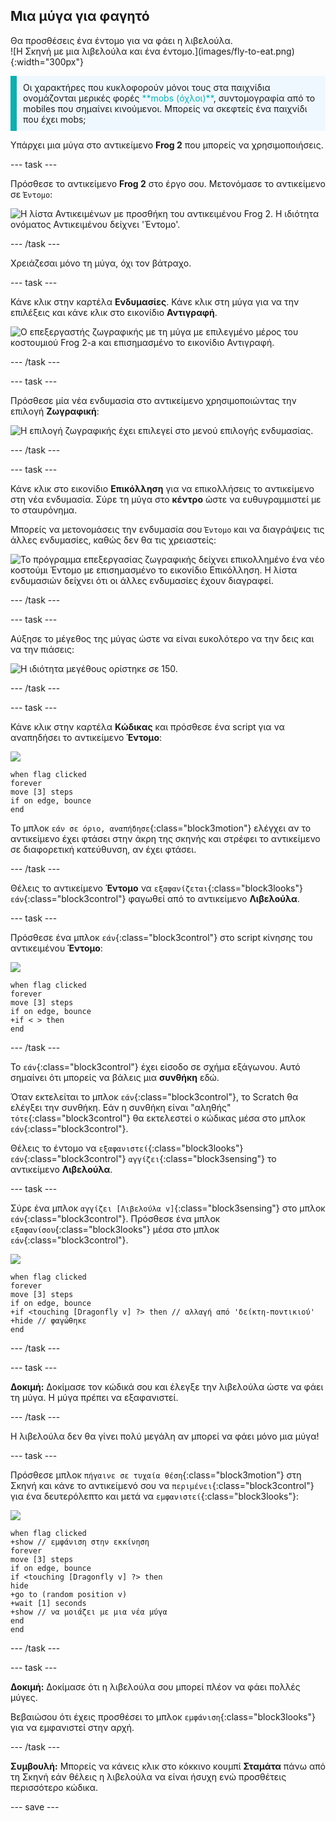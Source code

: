 ## Μια μύγα για φαγητό

<div style="display: flex; flex-wrap: wrap">
<div style="flex-basis: 200px; flex-grow: 1; margin-right: 15px;">
Θα προσθέσεις ένα έντομο για να φάει η λιβελούλα. 
</div>
<div>
![Η Σκηνή με μια λιβελούλα και ένα έντομο.](images/fly-to-eat.png){:width="300px"}
</div>
</div>

<p style="border-left: solid; border-width:10px; border-color: #0faeb0; background-color: aliceblue; padding: 10px;">
Οι χαρακτήρες που κυκλοφορούν μόνοι τους στα παιχνίδια ονομάζονται μερικές φορές <span style="color: #0faeb0">**mobs (όχλοι)**</span>, συντομογραφία από το mobiles που σημαίνει κινούμενοι. Μπορείς να σκεφτείς ένα παιχνίδι που έχει mobs;</p>

Υπάρχει μια μύγα στο αντικείμενο **Frog 2** που μπορείς να χρησιμοποιήσεις.

--- task ---

Πρόσθεσε το αντικείμενο **Frog 2** στο έργο σου. Μετονόμασε το αντικείμενο σε `Έντομο`:

![Η λίστα Αντικειμένων με προσθήκη του αντικειμένου Frog 2. Η ιδιότητα ονόματος Αντικειμένου δείχνει 'Έντομο'.](images/fly-sprite.png)


--- /task ---

Χρειάζεσαι μόνο τη μύγα, όχι τον βάτραχο.

--- task ---

Κάνε κλικ στην καρτέλα **Ενδυμασίες**. Κάνε κλικ στη μύγα για να την επιλέξεις και κάνε κλικ στο εικονίδιο **Αντιγραφή**.

![Ο επεξεργαστής ζωγραφικής με τη μύγα με επιλεγμένο μέρος του κοστουμιού Frog 2-a και επισημασμένο το εικονίδιο Αντιγραφή.](images/copy-fly.png)

--- /task ---

--- task ---

Πρόσθεσε μία νέα ενδυμασία στο αντικείμενο χρησιμοποιώντας την επιλογή **Ζωγραφική**:

![Η επιλογή ζωγραφικής έχει επιλεγεί στο μενού επιλογής ενδυμασίας.](images/paint-sprite.png)

--- /task ---

--- task ---

Κάνε κλικ στο εικονίδιο **Επικόλληση** για να επικολλήσεις το αντικείμενο στη νέα ενδυμασία. Σύρε τη μύγα στο **κέντρο** ώστε να ευθυγραμμιστεί με το σταυρόνημα.

Μπορείς να μετονομάσεις την ενδυμασία σου `Έντομο` και να διαγράψεις τις άλλες ενδυμασίες, καθώς δεν θα τις χρειαστείς:

![Το πρόγραμμα επεξεργασίας ζωγραφικής δείχνει επικολλημένο ένα νέο κοστούμι Έντομο με επισημασμένο το εικονίδιο Επικόλληση. Η λίστα ενδυμασιών δείχνει ότι οι άλλες ενδυμασίες έχουν διαγραφεί.](images/fly-costume.png)

--- /task ---

--- task ---

Αύξησε το μέγεθος της μύγας ώστε να είναι ευκολότερο να την δεις και να την πιάσεις:

![Η ιδιότητα μεγέθους ορίστηκε σε 150.](images/fly-size.png)

--- /task ---

--- task ---

Κάνε κλικ στην καρτέλα **Κώδικας** και πρόσθεσε ένα script για να αναπηδήσει το αντικείμενο **Έντομο**:

![](images/fly-icon.png)

```blocks3
when flag clicked
forever
move [3] steps
if on edge, bounce
end
```

Το μπλοκ `εάν σε όριο, αναπήδησε`{:class="block3motion"} ελέγχει αν το αντικείμενο έχει φτάσει στην άκρη της σκηνής και στρέφει το αντικείμενο σε διαφορετική κατεύθυνση, αν έχει φτάσει.

--- /task ---

Θέλεις το αντικείμενο **Έντομο** να `εξαφανίζεται`{:class="block3looks"} `εάν`{:class="block3control"} φαγωθεί από το αντικείμενο **Λιβελούλα**.

--- task ---

Πρόσθεσε ένα μπλοκ `εάν`{:class="block3control"} στο script κίνησης του αντικειμένου **Έντομο**:

![](images/fly-icon.png)

```blocks3
when flag clicked
forever
move [3] steps
if on edge, bounce
+if < > then 
end
```
--- /task ---

Το `εάν`{:class="block3control"} έχει είσοδο σε σχήμα εξάγωνου. Αυτό σημαίνει ότι μπορείς να βάλεις μια **συνθήκη** εδώ.

Όταν εκτελείται το μπλοκ `εάν`{:class="block3control"}, το Scratch θα ελέγξει την συνθήκη. Εάν η συνθήκη είναι "αληθής" `τότε`{:class="block3control"} θα εκτελεστεί ο κώδικας μέσα στο μπλοκ `εάν`{:class="block3control"}.

Θέλεις το έντομο να `εξαφανιστεί`{:class="block3looks"} `εάν`{:class="block3control"} `αγγίζει`{:class="block3sensing"} το αντικείμενο **Λιβελούλα**.

--- task ---

Σύρε ένα μπλοκ `αγγίζει [Λιβελούλα v]`{:class="block3sensing"} στο μπλοκ `εάν`{:class="block3control"}. Πρόσθεσε ένα μπλοκ `εξαφανίσου`{:class="block3looks"} μέσα στο μπλοκ `εάν`{:class="block3control"}.

![](images/fly-icon.png)

```blocks3
when flag clicked
forever
move [3] steps
if on edge, bounce
+if <touching [Dragonfly v] ?> then // αλλαγή από 'δείκτη-ποντικιού'
+hide // φαγώθηκε
end
```

--- /task ---

--- task ---

**Δοκιμή:** Δοκίμασε τον κώδικά σου και έλεγξε την λιβελούλα ώστε να φάει τη μύγα. Η μύγα πρέπει να εξαφανιστεί.

--- /task ---

Η λιβελούλα δεν θα γίνει πολύ μεγάλη αν μπορεί να φάει μόνο μια μύγα!

--- task ---

Πρόσθεσε μπλοκ `πήγαινε σε τυχαία θέση`{:class="block3motion"} στη Σκηνή και κάνε το αντικείμενό σου να `περιμένει`{:class="block3control"} για ένα δευτερόλεπτο και μετά να `εμφανιστεί`{:class="block3looks"}:

![](images/fly-icon.png)

```blocks3
when flag clicked
+show // εμφάνιση στην εκκίνηση
forever
move [3] steps
if on edge, bounce
if <touching [Dragonfly v] ?> then
hide
+go to (random position v)
+wait [1] seconds
+show // να μοιάζει με μια νέα μύγα
end
end
```

--- /task ---

--- task ---

**Δοκιμή:** Δοκίμασε ότι η λιβελούλα σου μπορεί πλέον να φάει πολλές μύγες.

Βεβαιώσου ότι έχεις προσθέσει το μπλοκ `εμφάνιση`{:class="block3looks"} για να εμφανιστεί στην αρχή.

--- /task ---

**Συμβουλή:** Μπορείς να κάνεις κλικ στο κόκκινο κουμπί **Σταμάτα** πάνω από τη Σκηνή εάν θέλεις η λιβελούλα να είναι ήσυχη ενώ προσθέτεις περισσότερο κώδικα.

--- save ---
